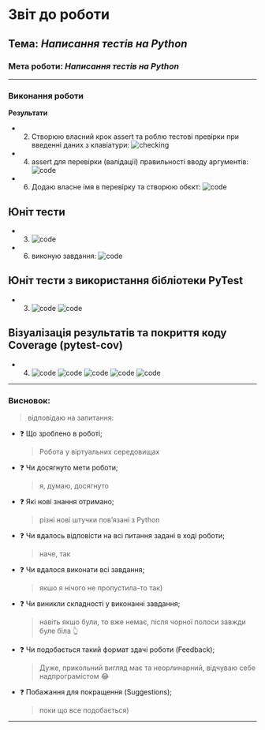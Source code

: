 # Звіт до роботи

## Тема: _Написання тестів на Python_

### Мета роботи: _Написання тестів на Python_

---

### Виконання роботи

**Результати**

- 2. Створюю власний крок assert та роблю тестові превірки при введенні даних з клавіатури:
     ![checking](/Users/sofiayarema/cocojambo-3/chapter_2/lab_2/pictures/2.png)
- 4.  assert для перевірки (валідації) правильності вводу аргументів:
      ![code](/Users/sofiayarema/cocojambo-3/chapter_2/lab_2/pictures/3-4.png)
- 6.  Додаю власне імя в перевірку та створюю обєкт:
      ![code](/Users/sofiayarema/cocojambo-3/chapter_2/lab_2/pictures/6.png)

## Юніт тести

- 3. ![code](/Users/sofiayarema/cocojambo-3/chapter_2/lab_2/pictures/3.png)
- 6. виконую завдання:
     ![code](/Users/sofiayarema/cocojambo-3/chapter_2/lab_2/pictures/6.1.png)

## Юніт тести з використання бібліотеки PyTest

- 3.  ![code](/Users/sofiayarema/cocojambo-3/chapter_2/lab_2/pictures/3.1.1.png)
      ![code](/Users/sofiayarema/cocojambo-3/chapter_2/lab_2/pictures/3.1.2..png)

## Візуалізація результатів та покриття коду Coverage (pytest-cov)

- 4.  ![code](/Users/sofiayarema/cocojambo-3/chapter_2/lab_2/pictures/cov1.png)
      ![code](/Users/sofiayarema/cocojambo-3/chapter_2/lab_2/pictures/cov2.png)
      ![code](/Users/sofiayarema/cocojambo-3/chapter_2/lab_2/pictures/cov3.png)
      ![code](/Users/sofiayarema/cocojambo-3/chapter_2/lab_2/pictures/cov4.png)
      ![code](/Users/sofiayarema/cocojambo-3/chapter_2/lab_2/pictures/cov5.png)

---

### Висновок:

> відповідаю на запитання:

- :question: Що зроблено в роботі;
  > Робота у віртуальних середовищах
- :question: Чи досягнуто мети роботи;
  > я, думаю, досягнуто
- :question: Які нові знання отримано;
  > різні нові штучки повʼязані з Python
- :question: Чи вдалось відповісти на всі питання задані в ході роботи;
  > наче, так
- :question: Чи вдалося виконати всі завдання;
  > якшо я нічого не пропустила-то так)
- :question: Чи виникли складності у виконанні завдання;
  > навіть якшо були, то вже немає, після чорної полоси завжди буле біла :point_up_2:
- :question: Чи подобається такий формат здачі роботи (Feedback);
  > Дуже, прикольний вигляд має та неорлинарний, відчуваю себе надпрограмістом :joy:
- :question: Побажання для покращення (Suggestions);
  > поки що все подобається)

---
